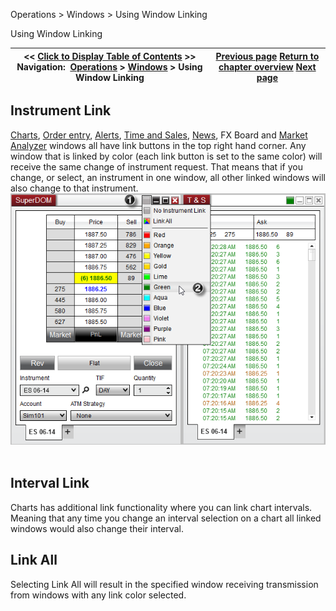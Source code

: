 ﻿
Operations > Windows > Using Window Linking

Using Window Linking

| << [Click to Display Table of Contents](linking_windows.md) >> **Navigation:**     [Operations](operations-1.md) > [Windows](window_tabs-1.md) > Using Window Linking | [Previous page](window_tabs-1.md) [Return to chapter overview](window_tabs-1.md) [Next page](usingtheinstrumentselector-1.md) |
| --- | --- |
## Instrument Link
[Charts](charts-1.md), [Order entry](order_entry-1.md), [Alerts](alerts_log-1.md), [Time and Sales](time__sales-1.md), [News](news-1.md), FX Board and [Market Analyzer](market_analyzer-1.md) windows all have link buttons in the top right hand corner. Any window that is linked by color (each link button is set to the same color) will receive the same change of instrument request. That means that if you change, or select, an instrument in one window, all other linked windows will also change to that instrument.
 
![WindowLink_Main](windowlink_main.png)
 
## Interval Link
Charts has additional link functionality where you can link chart intervals. Meaning that any time you change an interval selection on a chart all linked windows would also change their interval.
 
## Link All
Selecting Link All will result in the specified window receiving transmission from windows with any link color selected.
